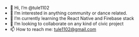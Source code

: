 - 👋 Hi, I’m @tule1102
- 👀 I’m interested in anything community or dance related. 
- 🌱 I’m currently learning the React Native and Firebase stack
- 💞️ I’m looking to collaborate on any kind of civic project
- 📫 How to reach me: tule1102@gmail.com

<!---
tule1102/tule1102 is a ✨ special ✨ repository because its `README.md` (this file) appears on your GitHub profile.
You can click the Preview link to take a look at your changes.
--->
